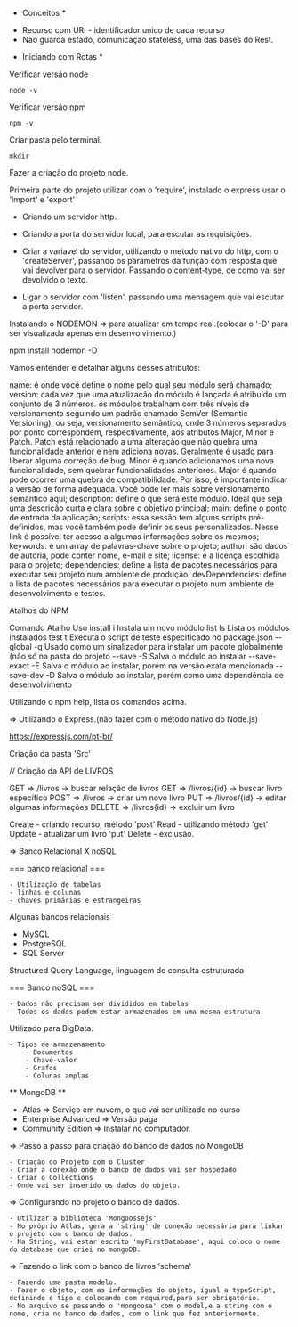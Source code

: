* Conceitos *

- Recurso com URI - identificador unico de cada recurso
- Não guarda estado, comunicação stateless, uma das bases do Rest.

* Iniciando com Rotas *

Verificar versão node

    node -v

Verificar versão npm

    npm -v

Criar pasta pelo terminal.

    mkdir

Fazer a criação do projeto node.

Primeira parte do projeto utilizar com o 'require', instalado o express usar o 'import' e 'export'

 - Criando um servidor http.
 - Criando a porta do servidor local, para escutar as requisições.
 - Criar a variavel do servidor, utilizando o metodo nativo do http, com o 'createServer', passando os parâmetros da função com resposta que vai devolver para o servidor. Passando o content-type, de como vai ser devolvido o texto.

- Ligar o servidor com 'listen', passando uma mensagem que vai escutar a porta servidor.

Instalando o NODEMON => para atualizar em tempo real.(colocar o '-D' para ser visualizada apenas em desenvolvimento.)

npm install nodemon -D


Vamos entender e detalhar alguns desses atributos:

name: é onde você define o nome pelo qual seu módulo será chamado;
version: cada vez que uma atualização do módulo é lançada é atribuído um conjunto de 3 números. os módulos trabalham com três níveis de versionamento seguindo um padrão chamado SemVer (Semantic Versioning), ou seja, versionamento semântico, onde 3 números separados por ponto correspondem, respectivamente, aos atributos Major, Minor e Patch. Patch está relacionado a uma alteração que não quebra uma funcionalidade anterior e nem adiciona novas. Geralmente é usado para liberar alguma correção de bug. Minor é quando adicionamos uma nova funcionalidade, sem quebrar funcionalidades anteriores. Major é quando pode ocorrer uma quebra de compatibilidade. Por isso, é importante indicar a versão de forma adequada. Você pode ler mais sobre versionamento semântico aqui;
description: define o que será este módulo. Ideal que seja uma descrição curta e clara sobre o objetivo principal;
main: define o ponto de entrada da aplicação;
scripts: essa sessão tem alguns scripts pré-definidos, mas você também pode definir os seus personalizados. Nesse link é possível ter acesso a algumas informações sobre os mesmos;
keywords: é um array de palavras-chave sobre o projeto;
author: são dados de autoria, pode conter nome, e-mail e site;
license: é a licença escolhida para o projeto;
dependencies: define a lista de pacotes necessários para executar seu projeto num ambiente de produção;
devDependencies: define a lista de pacotes necessários para executar o projeto num ambiente de desenvolvimento e testes.

Atalhos do NPM

Comando	Atalho	Uso
install	i	Instala um novo módulo
list	ls	Lista os módulos instalados
test	t	Executa o script de teste especificado no package.json
--global	-g	Usado como um sinalizador para instalar um pacote globalmente (não só na pasta do projeto
--save	-S	Salva o módulo ao instalar
--save-exact	-E	Salva o módulo ao instalar, porém na versão exata mencionada
--save-dev	-D	Salva o módulo ao instalar, porém como uma dependência de desenvolvimento

Utilizando o npm help, lista os comandos acima.

=> Utilizando o Express.(não fazer com o método nativo do Node.js)

https://expressjs.com/pt-br/

Criação da pasta 'Src'

// Criação da API de LIVROS

GET => /livros -> buscar relação de livros
GET => /livros/{id} -> buscar livro específico
POST => /livros -> criar um novo livro
PUT => /livros/{id} -> editar algumas informações
DELETE => /livros{id} -> excluir um livro

Create - criando recurso, método 'post'
Read - utilizando método 'get'
Update - atualizar um livro 'put'
Delete - exclusão.


=> Banco Relacional X noSQL

=== banco relacional ===

    - Utilização de tabelas
    - linhas e colunas
    - chaves primárias e estrangeiras

Algunas bancos relacionais
* MySQL
* PostgreSQL
* SQL Server

Structured Query Language, linguagem de consulta estruturada

=== Banco noSQL ===
    
    - Dados não precisam ser divididos em tabelas
    - Todos os dados podem estar armazenados em uma mesma estrutura

Utilizado para BigData.

    - Tipos de armazenamento
        - Documentos
        - Chave-valor
        - Grafos
        - Colunas amplas


 ** MongoDB **

- Atlas => Serviço em nuvem, o que vai ser utilizado no curso
- Enterprise Advanced => Versão paga
- Community Edition => Instalar no computador.

=> Passo a passo para criação do banco de dados no MongoDB

    - Criação do Projeto com o Cluster
    - Criar a conexão onde o banco de dados vai ser hospedado
    - Criar o Collections
    - Onde vai ser inserido os dados do objeto.

=> Configurando no projeto o banco de dados.

    - Utilizar a biblioteca 'Mongoossejs'
    - No próprio Atlas, gera a 'string' de conexão necessária para linkar o projeto com o banco de dados.
    - Na String, vai estar escrito 'myFirstDatabase', aqui coloco o nome do database que criei no mongoDB.
    
=> Fazendo o link com o banco de livros 'schema'

    - Fazendo uma pasta modelo.
    - Fazer o objeto, com as informações do objeto, igual a typeScript, definindo o tipo e colocando com required,para ser obrigatório.
    - No arquivo se passando o 'mongoose' com o model,e a string com o nome, cria no banco de dados, com o link que fez anteriormente.

    